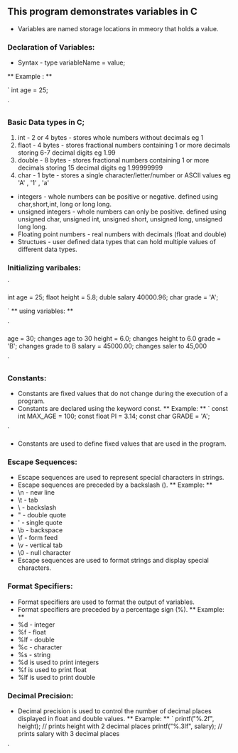 
## This program demonstrates variables in C
- Variables are named storage locations in mmeory that holds a value.

### Declaration of Variables:
- Syntax - type variableName = value;

** Example : **

`
int age = 25;

`

### Basic Data types in C;
1. int - 2 or 4 bytes - stores whole numbers without decimals eg 1
2. flaot - 4 bytes - stores fractional numbers containing 1 or more decimals storing 6-7 decimal digits eg 1.99
3. double - 8 bytes - stores fractional numbers containing 1 or more decimals storing 15 decimal digits eg 1.99999999
4. char - 1 byte - stores a single character/letter/number or ASCII values eg 'A' , '1' , 'a'

- integers - whole numbers can be positive or negative. defined using char,short,int, long or long long.
- unsigned integers - whole numbers can only be positive. defined using unsigned char, unsigned int, unsigned short, unsigned long, unsigned long long.
- Floating point numbers - real numbers with decimals (float and double)
- Structues - user defined data types that can hold multiple values of different data types.

### Initializing varibales:

`

int age = 25;
flaot height = 5.8;
duble salary 40000.96;
char grade = 'A';

`
** using variables: **

`

age = 30; changes age to 30
height = 6.0; changes height to 6.0
grade = 'B'; changes grade to B 
salary = 45000.00; changes saler to 45,000

`
### Constants:
- Constants are fixed values that do not change during the execution of a program.
- Constants are declared using the keyword const.
** Example: **
 `
 const int MAX_AGE = 100;
 const float PI = 3.14;
 const char GRADE = 'A';
 
`
- Constants are used to define fixed values that are used in the program.

### Escape Sequences:
- Escape sequences are used to represent special characters in strings.
- Escape sequences are preceded by a backslash (\).
** Example: **
- \n - new line
- \t - tab
- \\ - backslash
- \" - double quote
- \' - single quote
- \b - backspace
- \f - form feed
- \v - vertical tab
- \0 - null character
- Escape sequences are used to format strings and display special characters.

### Format Specifiers:
- Format specifiers are used to format the output of variables.
- Format specifiers are preceded by a percentage sign (%).
** Example: **
- %d - integer
- %f - float
- %lf - double
- %c - character
- %s - string
- %d is used to print integers
- %f is used to print float
- %lf is used to print double

### Decimal Precision:
- Decimal precision is used to control the number of decimal places displayed in float and double values.
** Example: ** 
`
printf("%.2f", height); // prints height with 2 decimal places
printf("%.3lf", salary); // prints salary with 3 decimal places

`






